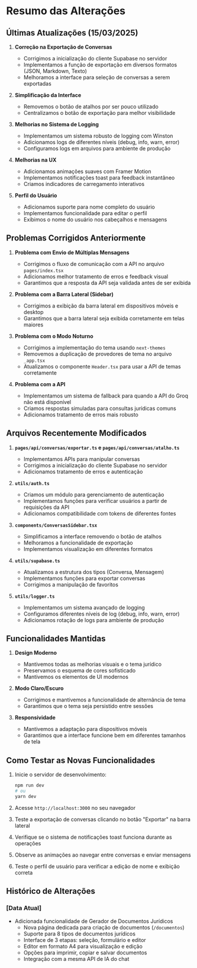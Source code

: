 # Resumo das Alterações

## Últimas Atualizações (15/03/2025)

1. **Correção na Exportação de Conversas**
   - Corrigimos a inicialização do cliente Supabase no servidor
   - Implementamos a função de exportação em diversos formatos (JSON, Markdown, Texto)
   - Melhoramos a interface para seleção de conversas a serem exportadas

2. **Simplificação da Interface**
   - Removemos o botão de atalhos por ser pouco utilizado
   - Centralizamos o botão de exportação para melhor visibilidade

3. **Melhorias no Sistema de Logging**
   - Implementamos um sistema robusto de logging com Winston
   - Adicionamos logs de diferentes níveis (debug, info, warn, error)
   - Configuramos logs em arquivos para ambiente de produção

4. **Melhorias na UX**
   - Adicionamos animações suaves com Framer Motion
   - Implementamos notificações toast para feedback instantâneo
   - Criamos indicadores de carregamento interativos

5. **Perfil do Usuário**
   - Adicionamos suporte para nome completo do usuário
   - Implementamos funcionalidade para editar o perfil
   - Exibimos o nome do usuário nos cabeçalhos e mensagens

## Problemas Corrigidos Anteriormente

1. **Problema com Envio de Múltiplas Mensagens**
   - Corrigimos o fluxo de comunicação com a API no arquivo `pages/index.tsx`
   - Adicionamos melhor tratamento de erros e feedback visual
   - Garantimos que a resposta da API seja validada antes de ser exibida

2. **Problema com a Barra Lateral (Sidebar)**
   - Corrigimos a exibição da barra lateral em dispositivos móveis e desktop
   - Garantimos que a barra lateral seja exibida corretamente em telas maiores

3. **Problema com o Modo Noturno**
   - Corrigimos a implementação do tema usando `next-themes`
   - Removemos a duplicação de provedores de tema no arquivo `_app.tsx`
   - Atualizamos o componente `Header.tsx` para usar a API de temas corretamente

4. **Problema com a API**
   - Implementamos um sistema de fallback para quando a API do Groq não está disponível
   - Criamos respostas simuladas para consultas jurídicas comuns
   - Adicionamos tratamento de erros mais robusto

## Arquivos Recentemente Modificados

1. **`pages/api/conversas/exportar.ts` e `pages/api/conversas/atalho.ts`**
   - Implementamos APIs para manipular conversas
   - Corrigimos a inicialização do cliente Supabase no servidor
   - Adicionamos tratamento de erros e autenticação

2. **`utils/auth.ts`**
   - Criamos um módulo para gerenciamento de autenticação
   - Implementamos funções para verificar usuários a partir de requisições da API
   - Adicionamos compatibilidade com tokens de diferentes fontes

3. **`components/ConversasSidebar.tsx`**
   - Simplificamos a interface removendo o botão de atalhos
   - Melhoramos a funcionalidade de exportação
   - Implementamos visualização em diferentes formatos

4. **`utils/supabase.ts`**
   - Atualizamos a estrutura dos tipos (Conversa, Mensagem)
   - Implementamos funções para exportar conversas
   - Corrigimos a manipulação de favoritos

5. **`utils/logger.ts`**
   - Implementamos um sistema avançado de logging
   - Configuramos diferentes níveis de log (debug, info, warn, error)
   - Adicionamos rotação de logs para ambiente de produção

## Funcionalidades Mantidas

1. **Design Moderno**
   - Mantivemos todas as melhorias visuais e o tema jurídico
   - Preservamos o esquema de cores sofisticado
   - Mantivemos os elementos de UI modernos

2. **Modo Claro/Escuro**
   - Corrigimos e mantivemos a funcionalidade de alternância de tema
   - Garantimos que o tema seja persistido entre sessões

3. **Responsividade**
   - Mantivemos a adaptação para dispositivos móveis
   - Garantimos que a interface funcione bem em diferentes tamanhos de tela

## Como Testar as Novas Funcionalidades

1. Inicie o servidor de desenvolvimento:
   ```bash
   npm run dev
   # ou
   yarn dev
   ```

2. Acesse `http://localhost:3000` no seu navegador

3. Teste a exportação de conversas clicando no botão "Exportar" na barra lateral

4. Verifique se o sistema de notificações toast funciona durante as operações

5. Observe as animações ao navegar entre conversas e enviar mensagens

6. Teste o perfil de usuário para verificar a edição de nome e exibição correta

## Histórico de Alterações

### [Data Atual]
- Adicionada funcionalidade de Gerador de Documentos Jurídicos
  - Nova página dedicada para criação de documentos (`/documentos`)
  - Suporte para 8 tipos de documentos jurídicos
  - Interface de 3 etapas: seleção, formulário e editor
  - Editor em formato A4 para visualização e edição
  - Opções para imprimir, copiar e salvar documentos
  - Integração com a mesma API de IA do chat 